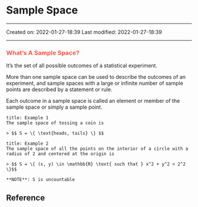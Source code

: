 # Sample Space
___

Created on: 2022-01-27-18:39
Last modified: 2022-01-27-18:39

___

### <span style="color: #ff5545;text-transform: capitalize;">What’s a sample space?</span>
It’s the set of all possible outcomes of a statistical experiment.

More than one sample space can be used to describe the outcomes of an experiment, and sample spaces with a large or infinite number of sample points are described by a statement or rule. 

Each outcome in a sample space is called an element or member of the sample space or simply a sample point.

```ad-example
title: Example 1
The sample space of tossing a coin is

> $$ S = \{ \text{heads, tails} \} $$
```
```ad-example
title: Example 2
The sample space of all the points on the interior of a circle with a radius of 2 and centered at the origin is

> $$ S = \{ (x, y) \in \mathbb{R} \text{ such that } x^2 + y^2 < 2^2 \}$$

**NOTE**: S is uncountable
```

## Reference